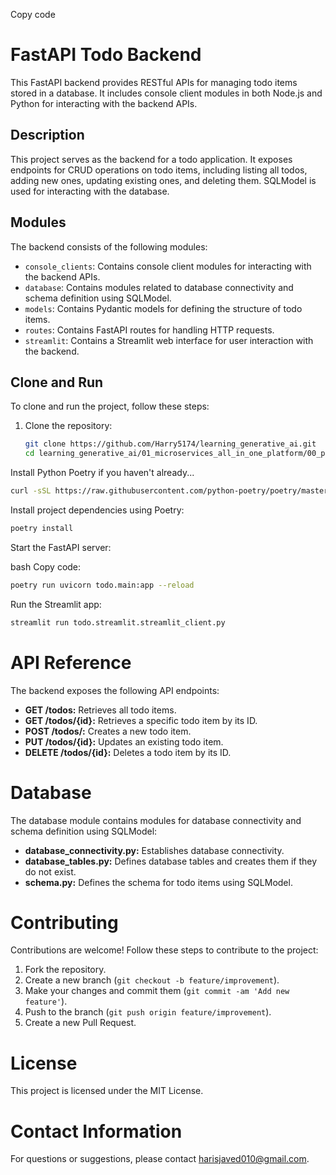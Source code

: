 Copy code

# FastAPI Todo Backend

This FastAPI backend provides RESTful APIs for managing todo items stored in a database. It includes console client modules in both Node.js and Python for interacting with the backend APIs.

## Description

This project serves as the backend for a todo application. It exposes endpoints for CRUD operations on todo items, including listing all todos, adding new ones, updating existing ones, and deleting them. SQLModel is used for interacting with the database.

## Modules

The backend consists of the following modules:

- `console_clients`: Contains console client modules for interacting with the backend APIs.
- `database`: Contains modules related to database connectivity and schema definition using SQLModel.
- `models`: Contains Pydantic models for defining the structure of todo items.
- `routes`: Contains FastAPI routes for handling HTTP requests.
- `streamlit`: Contains a Streamlit web interface for user interaction with the backend.

## Clone and Run

To clone and run the project, follow these steps:

1. Clone the repository:

   ```bash
   git clone https://github.com/Harry5174/learning_generative_ai.git
   cd learning_generative_ai/01_microservices_all_in_one_platform/00_python_poetry/00_poetry_projects/02_fastapi_todo_poetry_sqlmodel
   ```
Install Python Poetry if you haven't already...

```bash
curl -sSL https://raw.githubusercontent.com/python-poetry/poetry/master/get-poetry.py | python -
```

Install project dependencies using Poetry:
```bash
poetry install
```
Start the FastAPI server:

bash
Copy code:

```bash
poetry run uvicorn todo.main:app --reload
```

Run the Streamlit app:

```bash
streamlit run todo.streamlit.streamlit_client.py
```

# API Reference
The backend exposes the following API endpoints:

- **GET /todos:** Retrieves all todo items.
- **GET /todos/{id}:** Retrieves a specific todo item by its ID.
- **POST /todos/:** Creates a new todo item.
- **PUT /todos/{id}:** Updates an existing todo item.
- **DELETE /todos/{id}:** Deletes a todo item by its ID.

# Database
The database module contains modules for database connectivity and schema definition using SQLModel:

- **database_connectivity.py:** Establishes database connectivity.
- **database_tables.py:** Defines database tables and creates them if they do not exist.
- **schema.py:** Defines the schema for todo items using SQLModel.

# Contributing
Contributions are welcome! Follow these steps to contribute to the project:

1. Fork the repository.
2. Create a new branch (`git checkout -b feature/improvement`).
3. Make your changes and commit them (`git commit -am 'Add new feature'`).
4. Push to the branch (`git push origin feature/improvement`).
5. Create a new Pull Request.

# License
This project is licensed under the MIT License.

# Contact Information
For questions or suggestions, please contact [harisjaved010@gmail.com](mailto:harisjaved010@gmail.com).

